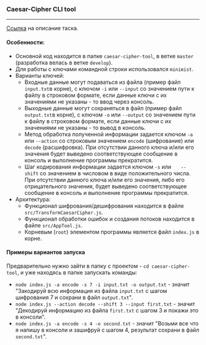 ### Caesar-Cipher CLI tool
---
[Ссылка](https://github.com/rolling-scopes-school/nodejs-course-template/blob/master/TASKS.md#task-1-caesar-cipher-cli-tool) на описание таска.

#### Особенности:

+ Основной код находится в папке `caesar-cipher-tool`, в ветке `master` (разработка велась в ветке `develop`).
+ Для работы с ключами командной строки использовался `minimist`.
+ Варианты ключей:
    * Входные данные могут подаваться из файла (пример файл `input.txt`в корне),  с ключом `-i` или `--input` со значением пути к файлу в строковом формате, если данные ключи с их значениями не указаны - то ввод через консоль.
    * Выходные данные могут сохраняться в файл (пример файл `output.txt`в корне), с ключом `-o` или `--output` со значением пути к файлу в строковом формате, если данные ключи с их значениями не указаны - то вывод в консоль.
    * Метод обработка полученной информации задается ключом `-a` или `--action` со строковым значением `encode` (шифрование) или `decode` (расшифровка). При отсутствии данного ключа и/или его значения будет выведено соответствующее сообщение в консоль и выполнение программы прекратится.
    * Шаг кодирования информации задается ключом `-s` или 	`	--shift` со значением в числовом в виде положительного числа. При отсутствии данного ключа и/или его значения, либо его отрицательного значения, будет выведено соответствующее сообщение в консоль и выполнение программы прекратится.
+ Архитектура:
    * Функционал шифрования/дешифрования находится в файле `src/TransformCaesarCipher.js`.
    * Функционал обработки ошибок и создания потоков находится в файле `src/AppTool.js`.
    * Корневым (`root`) элементом программы является файл `index.js` в корне.

#### Примеры вариантов запуска
Предварительно нужно зайти в папку с проектом - `cd caesar-cipher-tool`, и уже находясь в папке запускать команды:
 - `node index.js -a encode -s 7 -i input.txt -o output.txt` - значит "Закодируй всю информация из файла `input.txt` с шагом шифрования 7 и сохрани в файл `output.txt`".
 - `node index.js --action decode --shift 3 --input first.txt` - значит "Декодируй информацию из файла `first.txt` с шагом 3 и покажи это в консоли".
 - `node index.js -a encode -s 4 -o second.txt` - значит "Возьми все что я напишу в консоли и зашифруй с шагом 4, результат сохрани в файл `second.txt`".